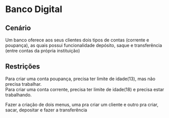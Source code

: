 # Banco Digital 
## Cenário

Um banco oferece aos seus clientes dois tipos de contas (corrente e poupança), as 
quais possui funcionalidade depósito, saque e transferência (entre contas da própria instituição)


## Restrições 
Para criar uma conta poupança, precisa ter limite de idade(13), mas não precisa trabalhar.\
Para criar uma conta corrente, precisa ter limite de idade(18) e precisa estar trabalhando.   

Fazer a criação de dois menus, uma pra criar um cliente e outro pra criar, sacar, depositar e fazer a transferência